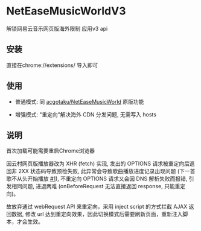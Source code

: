 # NetEaseMusicWorldV3

解锁网易云音乐网页版海外限制
应用v3 api

## 安装
直接在chrome://extensions/ 导入即可

## 使用

- 普通模式: 同 [acgotaku/NetEaseMusicWorld](https://github.com/acgotaku/NetEaseMusicWorld) 原版功能

- 增强模式: "重定向"解决海外 CDN 分发问题, 无需写入 hosts

## 说明
首次加载可能需要重启Chrome浏览器

因云村网页版播放器改为 XHR (fetch) 实现, 发出的 OPTIONS 请求被重定向后返回非 2XX 状态码导致预检失败, 此异常会导致歌曲播放进度记录出现问题 (下一首歌不从头开始播放 [#1](https://github.com/nondanee/NetEaseMusicWorldPlus/issues/1)), 不重定向 OPTIONS 请求又会因 DNS 解析失败而报错, 引发相同问题, 进退两难 (onBeforeRequest 无法直接返回 response, 只能重定向)。

故放弃通过 webRequest API 来重定向，采用 inject script 的方式拦截 AJAX 返回数据, 修改 url 达到重定向效果，因此切换模式后需要刷新页面，重新注入脚本，才会生效。

